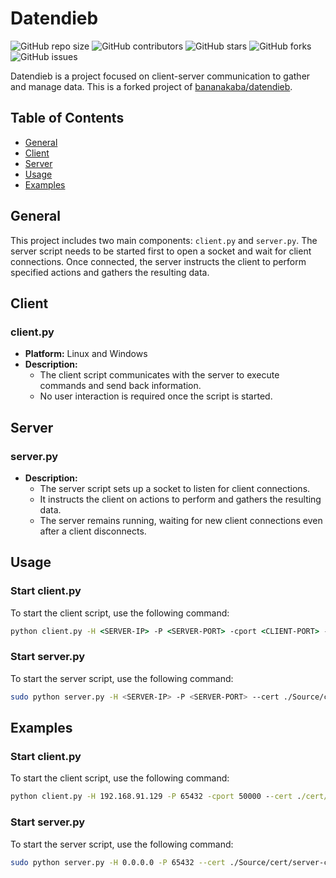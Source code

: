 # Datendieb

![GitHub repo size](https://img.shields.io/github/repo-size/bananakaba/datendieb)
![GitHub contributors](https://img.shields.io/github/contributors/bananakaba/datendieb)
![GitHub stars](https://img.shields.io/github/stars/bananakaba/datendieb?style=social)
![GitHub forks](https://img.shields.io/github/forks/bananakaba/datendieb?style=social)
![GitHub issues](https://img.shields.io/github/issues/bananakaba/datendieb)

Datendieb is a project focused on client-server communication to gather and manage data. This is a forked project of [bananakaba/datendieb](https://github.com/bananakaba/datendieb).

## Table of Contents

- [General](#general)
- [Client](#client)
- [Server](#server)
- [Usage](#usage)
- [Examples](#Examples)

## General

This project includes two main components: `client.py` and `server.py`. The server script needs to be started first to open a socket and wait for client connections. Once connected, the server instructs the client to perform specified actions and gathers the resulting data.

## Client

### client.py

- **Platform:** Linux and Windows
- **Description:** 
  - The client script communicates with the server to execute commands and send back information.
  - No user interaction is required once the script is started.

## Server

### server.py

- **Description:** 
  - The server script sets up a socket to listen for client connections.
  - It instructs the client on actions to perform and gathers the resulting data.
  - The server remains running, waiting for new client connections even after a client disconnects.

## Usage

### Start client.py

To start the client script, use the following command:

```cmd
python client.py -H <SERVER-IP> -P <SERVER-PORT> -cport <CLIENT-PORT> --cert ./cert/client-cert.pem --key ./cert/client-key.pem --ca-cert ./cert/ca-cert.pem
```

### Start server.py

To start the server script, use the following command:

```sh
sudo python server.py -H <SERVER-IP> -P <SERVER-PORT> --cert ./Source/cert/server-cert.pem --key ./Source/cert/server-key.pem --ca-cert ./Source/cert/ca-cert.pem
```

## Examples

### Start client.py

To start the client script, use the following command:

```cmd
python client.py -H 192.168.91.129 -P 65432 -cport 50000 --cert ./cert/client-cert.pem --key ./cert/client-key.pem --ca-cert ./cert/ca-cert.pem
```

### Start server.py

To start the server script, use the following command:

```sh
sudo python server.py -H 0.0.0.0 -P 65432 --cert ./Source/cert/server-cert.pem --key ./Source/cert/server-key.pem --ca-cert ./Source/cert/ca-cert.pem
```
